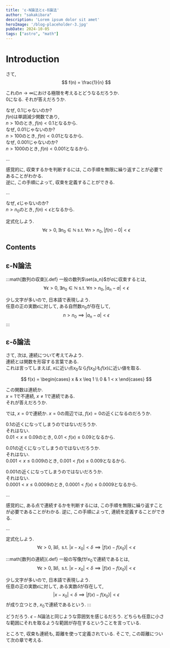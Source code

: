 ```yaml
---
title: 'ε-N論法とε-δ論法'
author: "sakakibara"
description: 'Lorem ipsum dolor sit amet'
heroImage: '/blog-placeholder-3.jpg'
pubDate: 2024-10-05
tags: ["astro", "math"]
---
```


# Introduction
さて, 
$$
f(n) = \frac{1}{n}
$$

これの$n\to \infty$における極限を考えるとどうなるだろうか.  
$0$になる. それが答えだろうか.  

なぜ, $0.1$じゃないのか?  
$f(n)$は単調減少関数であり,  
$n>10$のとき, $f(n) < 0.1$となるから.  
なぜ, $0.01$じゃないのか?  
$n>100$のとき, $f(n) < 0.01$となるから.  
なぜ, $0.001$じゃないのか?  
$n>1000$のとき, $f(n) < 0.001$となるから.

...  

感覚的に, 収束するかを判断するには, この手順を無限に繰り返すことが必要であることがわかる.  
逆に, この手順によって, 収束を定義することができる.

...

なぜ, $\epsilon$じゃないのか?  
$n>n_0$のとき, $f(n) < \epsilon$となるから.

定式化しよう.
$$
\forall \epsilon > 0, \exists n_0 \in \mathbb{N} \text{ s.t. } \forall n > n_0, |f(n) - 0| < \epsilon
$$

## Contents
## ε-N論法

:::math[数列の収束]{.def}
一般の数列$\set{a_n}$が$a$に収束するとは,
$$
\forall \epsilon > 0, \exists n_0 \in \mathbb{N} \text{ s.t. } \forall n > n_0, |a_n - a| < \epsilon
$$

少し文字が多いので, 日本語で表現しよう.  
任意の正の実数$\epsilon$に対して, ある自然数$n_0$が存在して, 
$$
n > n_0 \implies |a_n - a| < \epsilon
$$
:::


## ε-δ論法
さて, 次は, 連続について考えてみよう.  
連続とは関数を形容する言葉である.  
これは言ってしまえば, $x$に近い点$x_0$なら$f(x_0)$も$f(x)$に近い値を取る.

$$
f(x) = 
\begin{cases}
  x & x \leq 1 \\
  0 & 1 < x 
\end{cases}
$$

この関数は連続か.  
$x = 1$で不連続, $x \neq 1$で連続である.  
それが答えだろうか.

では, $x = 0$で連続か.
$x = 0$の周辺では, $f(x) = 0$の近くになるのだろうか.

$0.1$の近くになってしまうのではないだろうか.  
それはない.  
$0.01 < x \le 0.09$のとき,  $0.01 < f(x) \le 0.09$となるから.

$0.01$の近くになってしまうのではないだろうか.  
それはない.  
$0.001 < x \le 0.009$のとき,  $0.001 < f(x) \le 0.009$となるから.

$0.001$の近くになってしまうのではないだろうか.  
それはない.  
$0.0001 < x \le 0.0009$のとき,  $0.0001 < f(x) \le 0.0009$となるから.


...

感覚的に, ある点で連続するかを判断するには, この手順を無限に繰り返すことが必要であることがわかる.
逆に, この手順によって, 連続を定義することができる.

...

定式化しよう.
$$
\forall \epsilon > 0, \exists \delta, \text{ s.t. } |x - x_0| < \delta \implies |f(x) - f(x_0)| < \epsilon
$$

:::math[数列の連続]{.def}
一般の写像$f$が$x_0$で連続であるとは,
$$
\forall \epsilon > 0, \exists \delta, \text{ s.t. } |x - x_0| < \delta \implies |f(x) - f(x_0)| < \epsilon
$$

少し文字が多いので, 日本語で表現しよう.  
任意の正の実数$\epsilon$に対して, ある実数$\delta$が存在して,
$$
|x - x_0| < \delta \implies |f(x) - f(x_0)| < \epsilon
$$
が成り立つとき, $x_0$で連続であるという.
:::


どうだろう. $\epsilon-N$論法と同じような雰囲気を感じるだろう.
どちらも任意に小さな範囲にそれを取るような範囲が存在するということを言っている.

ところで, 収束も連続も, 距離を使って定義されている.
そこで, この距離について次の章で考える.
